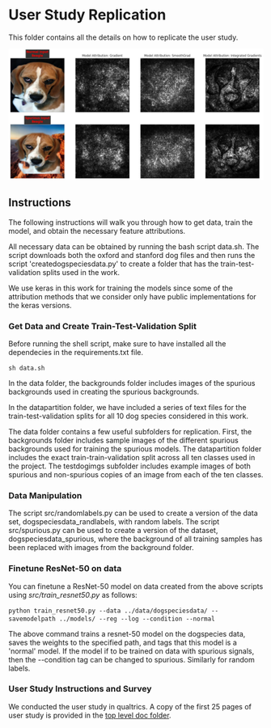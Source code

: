 User Study Replication
=====================
This folder contains all the details on how to replicate the user study.

<img src="https://raw.githubusercontent.com/adebayoj/explaindebug/master/doc/fig/normal_model_beagle.jpg" width="700">

## Instructions
The following instructions will walk you through how to get data, train the model, and obtain the necessary feature attributions.

All necessary data can be obtained by running the bash script data.sh. The script downloads both the oxford and stanford dog files and then runs the script 'createdogspeciesdata.py' to create a folder that has the train-test-validation splits used in the work.

We use keras in this work for training the models since some of the attribution methods that we consider only have public implementations for the keras versions.

### Get Data and Create Train-Test-Validation Split
Before running the shell script, make sure to have installed all the dependecies in the requirements.txt file.
```
sh data.sh
```

In the data folder, the backgrounds folder includes images of the spurious backgrounds used in creating the spurious backgrounds.

In the datapartition folder, we have included a series of text files for the train-test-validation splits for all 10 dog species considered in this work.

The data folder contains a few useful subfolders for replication. First, the backgrounds folder includes sample images of the different spurious backgrounds used for training the spurious models. The datapartition folder includes the exact train-train-validation split across all ten classes used in the project. The testdogimgs subfolder includes example images of both spurious and non-spurious copies of an image from each of the ten classes.

### Data Manipulation

The script src/randomlabels.py can be used to create a version of the data set, dogspeciesdata_randlabels, with random labels.
The script src/spurious.py can be used to create a version of the dataset, dogspeciesdata_spurious, where the background of all training samples has been replaced with images from the background folder.


### Finetune ResNet-50 on data
You can finetune a ResNet-50 model on data created from the above scripts using *src/train_resnet50.py* as follows:
```
python train_resnet50.py --data ../data/dogspeciesdata/ --savemodelpath ../models/ --reg --log --condition --normal
```

The above command trains a resnet-50 model on the dogspecies data, saves the weights to the specified path, and tags that this model is a 'normal' model. If the model if to be trained on data with spurious signals, then the --condition tag can be changed to spurious. Similarly for random labels.

### User Study Instructions and Survey
We conducted the user study in qualtrics. A copy of the first 25 pages of user study is provided in the [top level doc folder](https://github.com/adebayoj/explaindebug/blob/main/doc/end_to_end_survey-1-25.pdf).